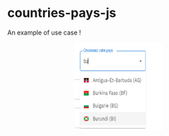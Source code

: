 # countries-pays-js

<p>An example of use case !</p>

<div align="center">
  <a href="https://github.com/mudjaycker/countries-pays-js">
    <img src="screenshots/countries_screenshot_0.png" alt="Logo" width="200" height="200">
  </a>
